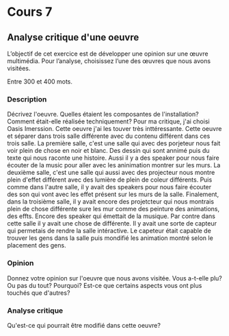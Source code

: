 # Cours 7
## Analyse critique d'une oeuvre

L’objectif de cet exercice est de développer une opinion sur une œuvre multimédia. Pour l’analyse, choisissez l’une des œuvres que nous avons visitées. 

Entre 300 et 400 mots. 

### Description
Décrivez l'oeuvre. Quelles étaient les composantes de l'installation? Comment était-elle réalisée techniquement? 
Pour ma critique, j'ai choisi Oasis Imerssion. Cette oeuvre j'ai les touver très inttéressante. Cette oeuvre et séparer dans trois salle différente avec du contenu différent dans ces trois salle. La première salle, c'est une salle qui avec des porjeteur nous fait voir plein de chose en noir et blanc. Des dessin qui sont annimé puis du texte qui nous raconte une histoire. Aussi il y a des speaker pour nous faire écouter de la music pour aller avec les aninimation montrer sur les murs. La deuxième salle, c'est une salle qui aussi avec des projecteur nous montre plein d'effet différent avec des lumière de plein de coleur différents. Puis comme dans l'autre salle, il y avait des speakers pour nous faire écouter des son qui vont avec les effet présent sur les murs de la salle. Finalement, dans la troisième salle, il y avait encore des projetcteur qui nous montrais plein de chose différente sure les mur comme des peinture des animations, des effts. Encore des speaker qui émettait de la musique. Par contre dans cette salle il y avait une chose de différente. Il y avait une sorte de capteur qui permetais de rendre la salle intéractive. Le capeteur était capable de trouver les gens dans la salle puis mondifié les animation montré selon le placement des gens.

### Opinion
Donnez votre opinion sur l'oeuvre que nous avons visitée. Vous a-t-elle plu? Ou pas du tout? Pourquoi? Est-ce que certains aspects vous ont plus touchés que d'autres? 

### Analyse critique
Qu'est-ce qui pourrait être modifié dans cette oeuvre? 
